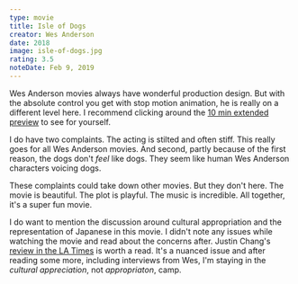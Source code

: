 ```yaml
---
type: movie
title: Isle of Dogs
creator: Wes Anderson
date: 2018
image: isle-of-dogs.jpg
rating: 3.5
noteDate: Feb 9, 2019
---
```


Wes Anderson movies always have wonderful production design. But with the absolute control you get with stop motion animation, he is really on a different level here. I recommend clicking around the [10 min extended preview](https://www.youtube.com/watch?v=rTfSg77jrJw) to see for yourself.

I do have two complaints. The acting is stilted and often stiff. This really goes for all Wes Anderson movies. And second, partly because of the first reason, the dogs don't _feel_ like dogs. They seem like human Wes Anderson characters voicing dogs.

These complaints could take down other movies. But they don't here. The movie is beautiful. The plot is playful. The music is incredible. All together, it's a super fun movie.

I do want to mention the discussion around cultural appropriation and the representation of Japanese in this movie. I didn't note any issues while watching the movie and read about the concerns after. Justin Chang's [review in the LA Times](https://www.latimes.com/entertainment/movies/la-et-mn-isle-of-dogs-review-20180321-story.html) is worth a read. It's a nuanced issue and after reading some more, including interviews from Wes, I'm staying in the _cultural appreciation_, not _appropriaton_, camp.
